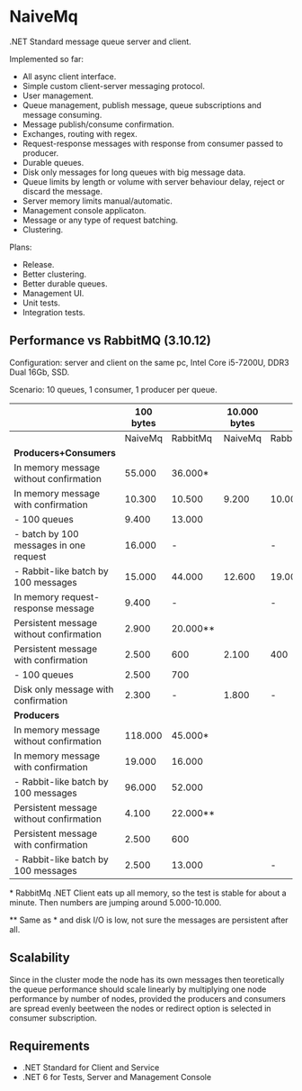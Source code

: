 NaiveMq
=======

.NET Standard message queue server and client.

Implemented so far:
+ All async client interface.
+ Simple custom client-server messaging protocol.
+ User management.
+ Queue management, publish message, queue subscriptions and message consuming.
+ Message publish/consume confirmation.
+ Exchanges, routing with regex.
+ Request-response messages with response from consumer passed to producer.
+ Durable queues.
+ Disk only messages for long queues with big message data.
+ Queue limits by length or volume with server behaviour delay, reject or discard the message.
+ Server memory limits manual/automatic.
+ Management console applicaton.
+ Message or any type of request batching.
+ Clustering.

Plans:
+ Release.
+ Better clustering.
+ Better durable queues.
+ Management UI.
+ Unit tests.
+ Integration tests.

Performance vs RabbitMQ (3.10.12)
---------------------------------
Configuration: server and client on the same pc, Intel Core i5-7200U, DDR3 Dual 16Gb, SSD.

Scenario: 10 queues, 1 consumer, 1 producer per queue.

|                                               | 100 bytes |           | 10.000 bytes |              | 1.000.000 bytes |                 |
|-----------------------------------------------|-----------|-----------|--------------|--------------|-----------------|-----------------|
|                                               | NaiveMq   | RabbitMq  | NaiveMq      | RabbitMq     | NaiveMq         | RabbitMq        |
| **Producers+Consumers**                       |           |           |              |              |                 |                 |
| In memory message without confirmation        |   55.000  |  36.000*  |              |              |                 |                 |
| In memory message with confirmation           |   10.300  |  10.500   |      9.200   |      10.000  |           730   |           580   |
| - 100 queues                                  |    9.400  |  13.000   |              |              |                 |                 |
| - batch by 100 messages in one request        |   16.000  |         - |              |           -  |                 |               - |
| - Rabbit-like batch by 100 messages           |   15.000  |  44.000   |     12.600   |      19.000  |           650   |           450   |
| In memory request-response message            |    9.400  |         - |              |            - |                 |               - |
| Persistent message without confirmation       |    2.900  |  20.000** |              |              |                 |                 |
| Persistent message with confirmation          |    2.500  |     600   |      2.100   |        400   |           490   |           100   |
| - 100 queues                                  |    2.500  |     700   |              |              |                 |                 |
| Disk only message with confirmation           |    2.300  |         - |      1.800   |            - |           450   |               - |
| **Producers**                                 |           |           |              |              |                 |                 |
| In memory message without confirmation        |  118.000  |  45.000*  |              |              |                 |                 |
| In memory message with confirmation           |   19.000  |  16.000   |              |              |                 |                 |
| - Rabbit-like batch by 100 messages           |   96.000  |  52.000   |              |              |                 |                 |
| Persistent message without confirmation       |    4.100  |  22.000** |              |              |                 |                 |
| Persistent message with confirmation          |    2.500  |     600   |              |              |                 |                 |
| - Rabbit-like batch by 100 messages           |    2.500  |  13.000   |              |           -  |                 |               - |

\* RabbitMq .NET Client eats up all memory, so the test is stable for about a minute. Then numbers are jumping around 5.000-10.000.

\*\* Same as * and disk I/O is low, not sure the messages are persistent after all.

Scalability
-----------
Since in the cluster mode the node has its own messages then teoretically 
the queue performance should scale linearly by multiplying one node performance by number of nodes, 
provided the producers and consumers are spread evenly beetween the nodes or redirect option is selected in consumer subscription.

Requirements
--------------
+ .NET Standard for Client and Service
+ .NET 6 for Tests, Server and Management Console
